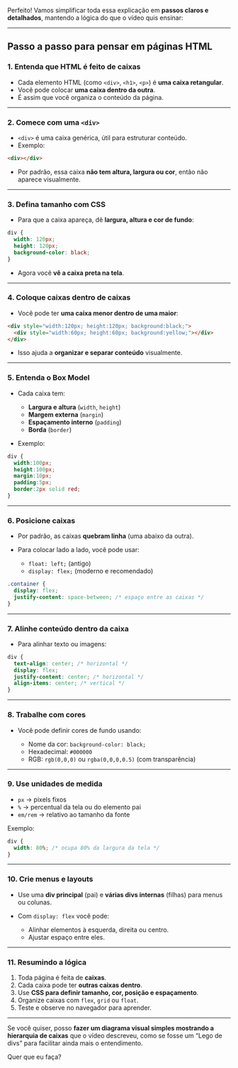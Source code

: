 Perfeito! Vamos simplificar toda essa explicação em **passos claros e detalhados**, mantendo a lógica do que o vídeo quis ensinar:

---

## **Passo a passo para pensar em páginas HTML**

### **1. Entenda que HTML é feito de caixas**

* Cada elemento HTML (como `<div>`, `<h1>`, `<p>`) é **uma caixa retangular**.
* Você pode colocar **uma caixa dentro da outra**.
* É assim que você organiza o conteúdo da página.

---

### **2. Comece com uma `<div>`**

* `<div>` é uma caixa genérica, útil para estruturar conteúdo.
* Exemplo:

```html
<div></div>
```

* Por padrão, essa caixa **não tem altura, largura ou cor**, então não aparece visualmente.

---

### **3. Defina tamanho com CSS**

* Para que a caixa apareça, dê **largura, altura e cor de fundo**:

```css
div {
  width: 120px;
  height: 120px;
  background-color: black;
}
```

* Agora você **vê a caixa preta na tela**.

---

### **4. Coloque caixas dentro de caixas**

* Você pode ter **uma caixa menor dentro de uma maior**:

```html
<div style="width:120px; height:120px; background:black;">
  <div style="width:60px; height:60px; background:yellow;"></div>
</div>
```

* Isso ajuda a **organizar e separar conteúdo** visualmente.

---

### **5. Entenda o Box Model**

* Cada caixa tem:

  * **Largura e altura** (`width`, `height`)
  * **Margem externa** (`margin`)
  * **Espaçamento interno** (`padding`)
  * **Borda** (`border`)
* Exemplo:

```css
div {
  width:100px;
  height:100px;
  margin:10px;
  padding:5px;
  border:2px solid red;
}
```

---

### **6. Posicione caixas**

* Por padrão, as caixas **quebram linha** (uma abaixo da outra).
* Para colocar lado a lado, você pode usar:

  * `float: left;` (antigo)
  * `display: flex;` (moderno e recomendado)

```css
.container {
  display: flex;
  justify-content: space-between; /* espaço entre as caixas */
}
```

---

### **7. Alinhe conteúdo dentro da caixa**

* Para alinhar texto ou imagens:

```css
div {
  text-align: center; /* horizontal */
  display: flex;
  justify-content: center; /* horizontal */
  align-items: center; /* vertical */
}
```

---

### **8. Trabalhe com cores**

* Você pode definir cores de fundo usando:

  * Nome da cor: `background-color: black;`
  * Hexadecimal: `#000000`
  * RGB: `rgb(0,0,0)` ou `rgba(0,0,0,0.5)` (com transparência)

---

### **9. Use unidades de medida**

* `px` → pixels fixos
* `%` → percentual da tela ou do elemento pai
* `em/rem` → relativo ao tamanho da fonte

Exemplo:

```css
div {
  width: 80%; /* ocupa 80% da largura da tela */
}
```

---

### **10. Crie menus e layouts**

* Use uma **div principal** (pai) e **várias divs internas** (filhas) para menus ou colunas.
* Com `display: flex` você pode:

  * Alinhar elementos à esquerda, direita ou centro.
  * Ajustar espaço entre eles.

---

### **11. Resumindo a lógica**

1. Toda página é feita de **caixas**.
2. Cada caixa pode ter **outras caixas dentro**.
3. Use **CSS para definir tamanho, cor, posição e espaçamento**.
4. Organize caixas com `flex`, `grid` ou `float`.
5. Teste e observe no navegador para aprender.

---

Se você quiser, posso **fazer um diagrama visual simples mostrando a hierarquia de caixas** que o vídeo descreveu, como se fosse um “Lego de divs” para facilitar ainda mais o entendimento.

Quer que eu faça?
